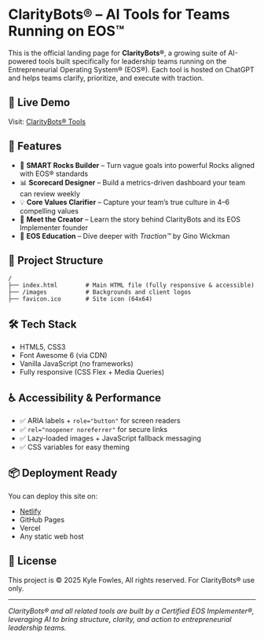 
# ClarityBots® – AI Tools for Teams Running on EOS™

This is the official landing page for **ClarityBots®**, a growing suite of AI-powered tools built specifically for leadership teams running on the Entrepreneurial Operating System® (EOS®). Each tool is hosted on ChatGPT and helps teams clarify, prioritize, and execute with traction.

## 🔗 Live Demo
Visit: [ClarityBots® Tools](https://chatgpt.com/g/g-682fe631e3948191b83455cd16b6c8f5-claritybots-smart-rocks)

## 🚀 Features

- 🎯 **SMART Rocks Builder** – Turn vague goals into powerful Rocks aligned with EOS® standards
- 📊 **Scorecard Designer** – Build a metrics-driven dashboard your team can review weekly
- 💡 **Core Values Clarifier** – Capture your team’s true culture in 4–6 compelling values
- 👤 **Meet the Creator** – Learn the story behind ClarityBots and its EOS Implementer founder
- 📘 **EOS Education** – Dive deeper with *Traction™* by Gino Wickman

## 📁 Project Structure

```
/
├── index.html        # Main HTML file (fully responsive & accessible)
├── /images           # Backgrounds and client logos
├── favicon.ico       # Site icon (64x64)
```

## 🛠 Tech Stack

- HTML5, CSS3
- Font Awesome 6 (via CDN)
- Vanilla JavaScript (no frameworks)
- Fully responsive (CSS Flex + Media Queries)

## ♿ Accessibility & Performance

- ✅ ARIA labels + `role="button"` for screen readers
- ✅ `rel="noopener noreferrer"` for secure links
- ✅ Lazy-loaded images + JavaScript fallback messaging
- ✅ CSS variables for easy theming

## 📦 Deployment Ready

You can deploy this site on:
- [Netlify](https://www.netlify.com/)
- GitHub Pages
- Vercel
- Any static web host

## 🔐 License

This project is © 2025 Kyle Fowles, All rights reserved. For ClarityBots® use only.

---

*ClarityBots® and all related tools are built by a Certified EOS Implementer®, leveraging AI to bring structure, clarity, and action to entrepreneurial leadership teams.*
